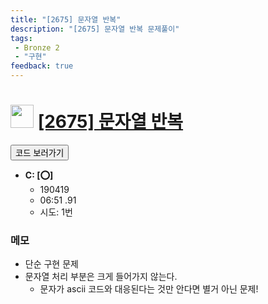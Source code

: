 ```yaml
---
title: "[2675] 문자열 반복"
description: "[2675] 문자열 반복 문제풀이"
tags: 
 - Bronze 2
 - "구현"
feedback: true
---
```

<h1><img src="https://doky.space/assets/icpclev/b2.svg" height="37px"> <a href="http://icpc.me/2675" target="_blank">[2675] 문자열 반복</a></h1>

<a href="https://github.com/DokySp/acmicpc-practice/tree/master/2675"><button class="btn btn-info">코드 보러가기</button></a>

- **C: [:o:]**
  - 190419
  - 06:51 .91
  - 시도: 1번

### 메모
 - 단순 구현 문제
 - 문자열 처리 부분은 크게 들어가지 않는다.
    - 문자가 ascii 코드와 대응된다는 것만 안다면 별거 아닌 문제!
